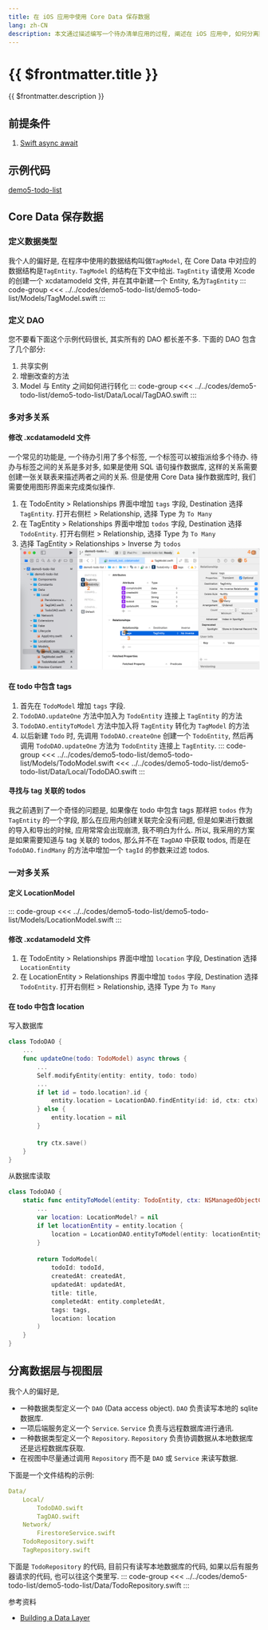 ```yaml
---
title: 在 iOS 应用中使用 Core Data 保存数据
lang: zh-CN
description: 本文通过描述编写一个待办清单应用的过程, 阐述在 iOS 应用中, 如何分离数据层与视图层. 如何使用 Core Data 保存数据. 如何保存两个数据结构之间的关系.
---
```


# {{ $frontmatter.title }}

{{ $frontmatter.description }}

## 前提条件

1. [Swift async await](19-swift-async-await)

## 示例代码

[demo5-todo-list](https://github.com/arnosolo/blog/tree/main/codes/demo5-todo-list)

## Core Data 保存数据

### 定义数据类型

我个人的偏好是, 在程序中使用的数据结构叫做`TagModel`, 在 Core Data 中对应的数据结构是`TagEntity`. `TagModel` 的结构在下文中给出. `TagEntity` 请使用 Xcode 的创建一个 xcdatamodeld 文件, 并在其中新建一个 Entity, 名为`TagEntity`
::: code-group
<<< ../../codes/demo5-todo-list/demo5-todo-list/Models/TagModel.swift
:::

### 定义 DAO

您不要看下面这个示例代码很长, 其实所有的 DAO 都长差不多. 下面的 DAO 包含了几个部分:
1. 共享实例
2. 增删改查的方法
3. Model 与 Entity 之间如何进行转化
::: code-group
<<< ../../codes/demo5-todo-list/demo5-todo-list/Data/Local/TagDAO.swift
:::

### 多对多关系

#### 修改 .xcdatamodeld 文件
一个常见的功能是, 一个待办引用了多个标签, 一个标签可以被指派给多个待办. 待办与标签之间的关系是多对多, 如果是使用 SQL 语句操作数据库, 这样的关系需要创建一张关联表来描述两者之间的关系. 但是使用 Core Data 操作数据库时, 我们需要使用图形界面来完成类似操作.
1. 在 TodoEntity > Relationships 界面中增加 `tags` 字段, Destination 选择 `TagEntity`. 打开右侧栏 > Relationship, 选择 Type 为 `To Many`
2. 在 TagEntity > Relationships 界面中增加 `todos` 字段, Destination 选择 `TodoEntity`. 打开右侧栏 > Relationship, 选择 Type 为 `To Many`
3. 选择 TagEntity > Relationships > Inverse 为 `todos`
![picture 0](../assets/d52df4c377eb531a9274c58f7870ca41ae2b52106b42bf04f7d558a647f84b45.png)

#### 在 todo 中包含 tags

1. 首先在 `TodoModel` 增加 `tags` 字段.
2. `TodoDAO.updateOne` 方法中加入为 `TodoEntity` 连接上 `TagEntity` 的方法
3. `TodoDAO.entityToModel` 方法中加入将 `TagEntity` 转化为 `TagModel` 的方法
4. 以后新建 `Todo` 时, 先调用 `TodoDAO.createOne` 创建一个 `TodoEntity`, 然后再调用 `TodoDAO.updateOne` 方法为 `TodoEntity` 连接上 `TagEntity`.
::: code-group
<<< ../../codes/demo5-todo-list/demo5-todo-list/Models/TodoModel.swift
<<< ../../codes/demo5-todo-list/demo5-todo-list/Data/Local/TodoDAO.swift
:::

#### 寻找与 tag 关联的 todos

我之前遇到了一个奇怪的问题是, 如果像在 todo 中包含 tags 那样把 `todos` 作为 `TagEntity` 的一个字段, 那么在应用内创建关联完全没有问题, 但是如果进行数据的导入和导出的时候, 应用常常会出现崩溃, 我不明白为什么. 所以, 我采用的方案是如果需要知道与 tag 关联的 todos, 那么并不在 `TagDAO` 中获取 todos, 而是在 `TodoDAO.findMany` 的方法中增加一个 `tagId` 的参数来过滤 todos.

### 一对多关系

#### 定义 LocationModel

::: code-group
<<< ../../codes/demo5-todo-list/demo5-todo-list/Models/LocationModel.swift
:::

#### 修改 .xcdatamodeld 文件
1. 在 TodoEntity > Relationships 界面中增加 `location` 字段, Destination 选择 `LocationEntity`
2. 在 LocationEntity > Relationships 界面中增加 `todos` 字段, Destination 选择 `TodoEntity`. 打开右侧栏 > Relationship, 选择 Type 为 `To Many`

#### 在 todo 中包含 location

写入数据库
```swift
class TodoDAO {
    ...
    func updateOne(todo: TodoModel) async throws {
        ...
        Self.modifyEntity(entity: entity, todo: todo)
        ...
        if let id = todo.location?.id {
            entity.location = LocationDAO.findEntity(id: id, ctx: ctx)
        } else {
            entity.location = nil
        }
        
        try ctx.save()
    }
}
```

从数据库读取
```swift
class TodoDAO {
    static func entityToModel(entity: TodoEntity, ctx: NSManagedObjectContext) -> TodoModel? {
        ...
        var location: LocationModel? = nil
        if let locationEntity = entity.location {
            location = LocationDAO.entityToModel(entity: locationEntity, ctx: ctx)
        }

        return TodoModel(
            todoId: todoId,
            createdAt: createdAt,
            updatedAt: updatedAt,
            title: title,
            completedAt: entity.completedAt,
            tags: tags,
            location: location
        )
    }
}
```

## 分离数据层与视图层

我个人的偏好是,
- 一种数据类型定义一个 `DAO` (Data access object). `DAO` 负责读写本地的 sqlite 数据库.
- 一项后端服务定义一个 `Service`. `Service` 负责与远程数据库进行通讯.
- 一种数据类型定义一个 `Repository`. `Repository` 负责协调数据从本地数据库还是远程数据库获取.
- 在视图中尽量通过调用 `Repository` 而不是 `DAO` 或 `Service` 来读写数据.

下面是一个文件结构的示例:
```yml
Data/
    Local/
        TodoDAO.swift
        TagDAO.swift
    Network/
        FirestoreService.swift
    TodoRepository.swift
    TagRepository.swift
```

下面是 `TodoRepository` 的代码, 目前只有读写本地数据库的代码, 如果以后有服务器请求的代码, 也可以往这个类里写.
::: code-group
<<< ../../codes/demo5-todo-list/demo5-todo-list/Data/TodoRepository.swift
:::

参考资料
- [Building a Data Layer](https://developer.android.com/codelabs/building-a-data-layer#0)